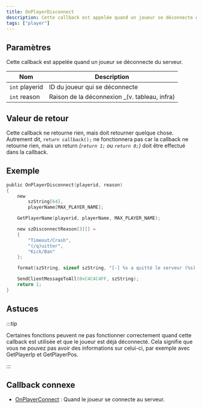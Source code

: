 ```yaml
---
title: OnPlayerDisconnect
description: Cette callback est appelée quand un joueur se déconnecte du serveur.
tags: ["player"]
---
```


## Paramètres

Cette callback est appelée quand un joueur se déconnecte du serveur.

| Nom            | Description                                        |
| -------------- | -------------------------------------------------- |
| `int` playerid | ID du joueur qui se déconnecte                     |
| `int` reason   | Raison de la déconnexion _(v. tableau, infra)      |

## Valeur de retour

Cette callback ne retourne rien, mais doit retourner quelque chose. Autrement dit, `return callback();` ne fonctionnera pas car la callback ne retourne rien, mais un return _(`return 1;` ou `return 0;`)_ doit être effectué dans la callback.

## Exemple

```c
public OnPlayerDisconnect(playerid, reason)
{
    new
        szString[64],
        playerName[MAX_PLAYER_NAME];

    GetPlayerName(playerid, playerName, MAX_PLAYER_NAME);

    new szDisconnectReason[3][] =
    {
        "Timeout/Crash",
        "(/q)uitter",
        "Kick/Ban"
    };

    format(szString, sizeof szString, "[-] %s a quitté le serveur (%s).", playerName, szDisconnectReason[reason]);

    SendClientMessageToAll(0xC4C4C4FF, szString);
    return 1;
}
```

## Astuces

:::tip

Certaines fonctions peuvent ne pas fonctionner correctement quand cette callback est utilisée et que le joueur est déjà déconnecté. Cela signifie que vous ne pouvez pas avoir des informations sur celui-ci, par exemple avec GetPlayerIp et GetPlayerPos.

:::

## Callback connexe

- [OnPlayerConnect](OnPlayerConnect) : Quand le joueur se connecte au serveur.
